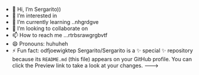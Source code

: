- 👋 Hi, I’m Sergarito))
- 👀 I’m interested in 
- 🌱 I’m currently learning ..nhgrdgve
- 💞️ I’m looking to collaborate on 
- 📫 How to reach me ...rtrbsrawgrgbvtf
- 😄 Pronouns: huhuheh
- ⚡ Fun fact: odfjoewigktep
Sergarito/Sergarito is a ✨ special ✨ repository because its `README.md` (this file) appears on your GitHub profile.
You can click the Preview link to take a look at your changes.
--->
